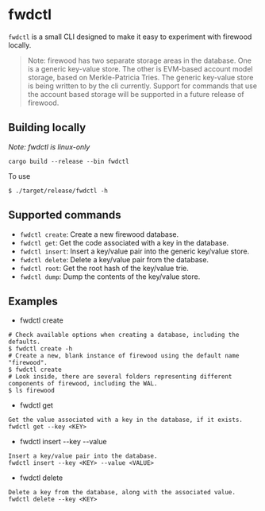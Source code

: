 # fwdctl

`fwdctl` is a small CLI designed to make it easy to experiment with firewood locally. 

> Note: firewood has two separate storage areas in the database. One is a generic key-value store. 
The other is EVM-based account model storage, based on Merkle-Patricia Tries. The generic key-value
store is being written to by the cli currently. Support for commands that use the account based storage
will be supported in a future release of firewood.  

## Building locally
*Note: fwdctl is linux-only*
```
cargo build --release --bin fwdctl
```
To use
```
$ ./target/release/fwdctl -h
```

## Supported commands
* `fwdctl create`: Create a new firewood database.
* `fwdctl get`: Get the code associated with a key in the database.
* `fwdctl insert`: Insert a key/value pair into the generic key/value store.
* `fwdctl delete`: Delete a key/value pair from the database. 
* `fwdctl root`: Get the root hash of the key/value trie.
* `fwdctl dump`: Dump the contents of the key/value store.

## Examples
* fwdctl create
```
# Check available options when creating a database, including the defaults.
$ fwdctl create -h
# Create a new, blank instance of firewood using the default name "firewood".
$ fwdctl create
# Look inside, there are several folders representing different components of firewood, including the WAL.
$ ls firewood
```
* fwdctl get <KEY>
```
Get the value associated with a key in the database, if it exists.
fwdctl get --key <KEY>
```
* fwdctl insert --key <KEY> --value <VALUE>
```
Insert a key/value pair into the database.
fwdctl insert --key <KEY> --value <VALUE>
```
* fwdctl delete <KEY>
```
Delete a key from the database, along with the associated value.
fwdctl delete --key <KEY>
```

